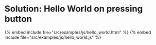 # Solution: Hello World on pressing button

{% embed include file="src/examples/js/hello_world.html" %}
{% embed include file="src/examples/js/hello_world.js" %}


